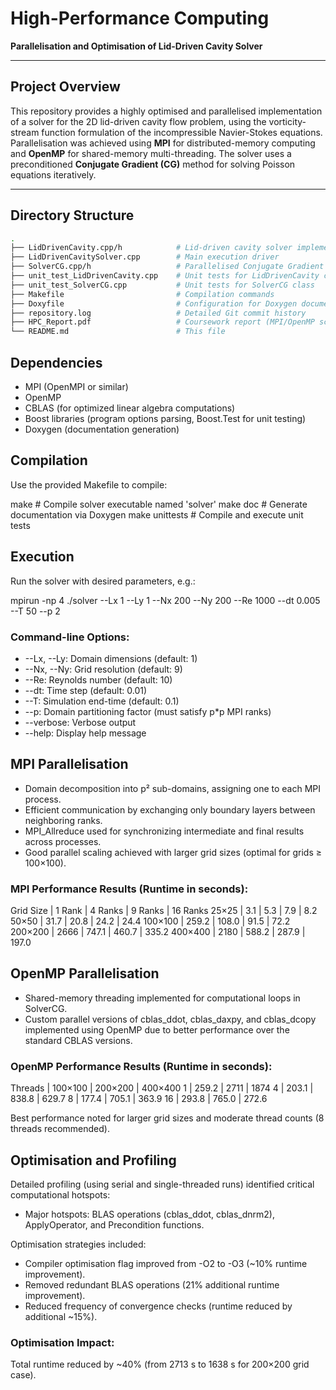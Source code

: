 # High-Performance Computing
**Parallelisation and Optimisation of Lid-Driven Cavity Solver**

---

## Project Overview
This repository provides a highly optimised and parallelised implementation of a solver for the 2D lid-driven cavity flow problem, using the vorticity-stream function formulation of the incompressible Navier-Stokes equations. Parallelisation was achieved using **MPI** for distributed-memory computing and **OpenMP** for shared-memory multi-threading. The solver uses a preconditioned **Conjugate Gradient (CG)** method for solving Poisson equations iteratively.

---

## Directory Structure
```bash
.
├── LidDrivenCavity.cpp/h            # Lid-driven cavity solver implementation
├── LidDrivenCavitySolver.cpp        # Main execution driver
├── SolverCG.cpp/h                   # Parallelised Conjugate Gradient solver
├── unit_test_LidDrivenCavity.cpp    # Unit tests for LidDrivenCavity class
├── unit_test_SolverCG.cpp           # Unit tests for SolverCG class
├── Makefile                         # Compilation commands
├── Doxyfile                         # Configuration for Doxygen documentation
├── repository.log                   # Detailed Git commit history
├── HPC_Report.pdf                   # Coursework report (MPI/OpenMP scaling and optimisations)
└── README.md                        # This file
```

## Dependencies
- MPI (OpenMPI or similar)
- OpenMP
- CBLAS (for optimized linear algebra computations)
- Boost libraries (program options parsing, Boost.Test for unit testing)
- Doxygen (documentation generation)

## Compilation
Use the provided Makefile to compile:

make                 # Compile solver executable named 'solver'
make doc             # Generate documentation via Doxygen
make unittests       # Compile and execute unit tests

## Execution
Run the solver with desired parameters, e.g.:

mpirun -np 4 ./solver --Lx 1 --Ly 1 --Nx 200 --Ny 200 --Re 1000 --dt 0.005 --T 50 --p 2

### Command-line Options:
- --Lx, --Ly: Domain dimensions (default: 1)
- --Nx, --Ny: Grid resolution (default: 9)
- --Re: Reynolds number (default: 10)
- --dt: Time step (default: 0.01)
- --T: Simulation end-time (default: 0.1)
- --p: Domain partitioning factor (must satisfy p*p MPI ranks)
- --verbose: Verbose output
- --help: Display help message

## MPI Parallelisation
- Domain decomposition into p² sub-domains, assigning one to each MPI process.
- Efficient communication by exchanging only boundary layers between neighboring ranks.
- MPI_Allreduce used for synchronizing intermediate and final results across processes.
- Good parallel scaling achieved with larger grid sizes (optimal for grids ≥ 100×100).

### MPI Performance Results (Runtime in seconds):
Grid Size | 1 Rank | 4 Ranks | 9 Ranks | 16 Ranks
25×25     | 3.1    | 5.3     | 7.9     | 8.2
50×50     | 31.7   | 20.8    | 24.2    | 24.4
100×100   | 259.2  | 108.0   | 91.5    | 72.2
200×200   | 2666   | 747.1   | 460.7   | 335.2
400×400   | 2180   | 588.2   | 287.9   | 197.0

## OpenMP Parallelisation
- Shared-memory threading implemented for computational loops in SolverCG.
- Custom parallel versions of cblas_ddot, cblas_daxpy, and cblas_dcopy implemented using OpenMP due to better performance over the standard CBLAS versions.

### OpenMP Performance Results (Runtime in seconds):
Threads | 100×100 | 200×200 | 400×400
1       | 259.2   | 2711    | 1874
4       | 203.1   | 838.8   | 629.7
8       | 177.4   | 705.1   | 363.9
16      | 293.8   | 765.0   | 272.6

Best performance noted for larger grid sizes and moderate thread counts (8 threads recommended).

## Optimisation and Profiling
Detailed profiling (using serial and single-threaded runs) identified critical computational hotspots:

- Major hotspots: BLAS operations (cblas_ddot, cblas_dnrm2), ApplyOperator, and Precondition functions.

Optimisation strategies included:
- Compiler optimisation flag improved from -O2 to -O3 (~10% runtime improvement).
- Removed redundant BLAS operations (21% additional runtime improvement).
- Reduced frequency of convergence checks (runtime reduced by additional ~15%).

### Optimisation Impact:
Total runtime reduced by ~40% (from 2713 s to 1638 s for 200×200 grid case).
